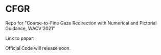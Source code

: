 # CFGR
Repo for "Coarse-to-Fine Gaze Redirection with Numerical and Pictorial Guidance, WACV'2021"

Link to papar: 

Official Code will release soon.

